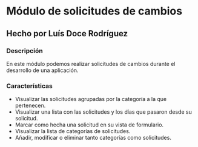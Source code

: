 # Módulo de solicitudes de cambios

## Hecho por Luís Doce Rodríguez

### Descripción
En este módulo podemos realizar solicitudes de cambios durante el desarrollo de una aplicación.

### Características
- Visualizar las solicitudes agrupadas por la categoría a la que pertenecen.
- Visualizar una lista con las solicitudes y los días que pasaron desde su solicitud.
- Marcar como hecha una solicitud en su vista de formulario.
- Visualizar la lista de categorías de solicitudes.
- Añadir, modificar o eliminar tanto categorías como solicitudes.
